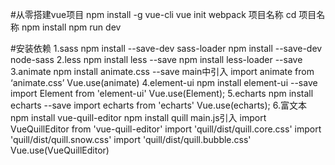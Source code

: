 #从零搭建vue项目
npm install -g vue-cli
vue init webpack 项目名称
cd 项目名称
npm install
npm run dev

#安装依赖
1.sass
    npm install --save-dev sass-loader
    npm install --save-dev node-sass
2.less
    npm install less --save 
    npm install less-loader --save 
3.animate
    npm install animate.css --save 
    main中引入
    import animate from ‘animate.css’
    Vue.use(animate)
4.element-ui
    npm install element-ui --save 
    import Element from 'element-ui'
    Vue.use(Element);
5.echarts
    npm install echarts --save
    import echarts from 'echarts'
    Vue.use(echarts);
6.富文本
    npm install vue-quill-editor
    npm install quill
    main.js引入
    import VueQuillEditor from 'vue-quill-editor'
    import 'quill/dist/quill.core.css'
    import 'quill/dist/quill.snow.css'
    import 'quill/dist/quill.bubble.css'
    Vue.use(VueQuillEditor)